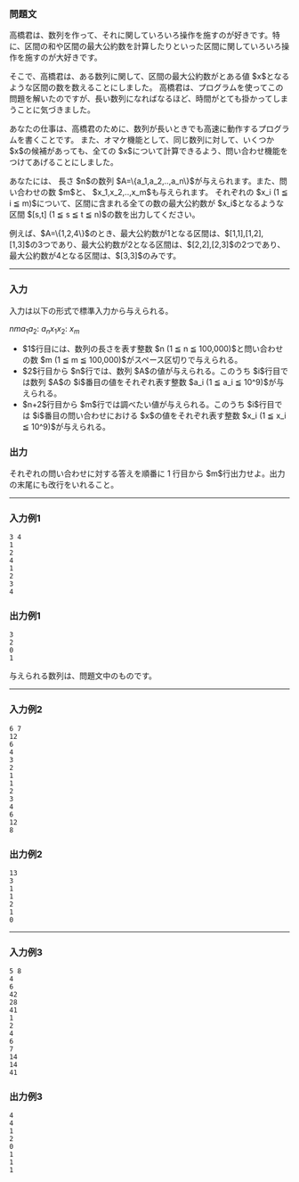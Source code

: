 
<div>

<div>

<div>

<section>

### **問題文**

<p>
高橋君は、数列を作って、それに関していろいろ操作を施すのが好きです。特に、区間の和や区間の最大公約数を計算したりといった区間に関していろいろ操作を施すのが大好きです。
</p>

<p>
そこで、高橋君は、ある数列に関して、区間の最大公約数がとある値 $x$となるような区間の数を数えることにしました。
高橋君は、プログラムを使ってこの問題を解いたのですが、長い数列になればなるほど、時間がとても掛かってしまうことに気づきました。
</p>

<p>
あなたの仕事は、高橋君のために、数列が長いときでも高速に動作するプログラムを書くことです。
また、オマケ機能として、同じ数列に対して、いくつか $x$の候補があっても、全ての $x$について計算できるよう、問い合わせ機能をつけてあげることにしました。
</p>

<p>
あなたには、 長さ $n$の数列 $A=\{a_1,a_2,..,a_n\}$が与えられます。また、問い合わせの数 $m$と、 $x_1,x_2,..,x_m$も与えられます。
それぞれの $x_i (1 ≦ i ≦ m)$について、区間に含まれる全ての数の最大公約数が $x_i$となるような区間 $[s,t] (1 ≦ s ≦ t ≦ n)$の数を出力してください。
</p>

<p>
例えば、$A=\{1,2,4\}$のとき、最大公約数が1となる区間は、$[1,1],[1,2],[1,3]$の3つであり、最大公約数が2となる区間は、$[2,2],[2,3]$の2つであり、 最大公約数が4となる区間は、$[3,3]$のみです。
</p>

</section>

</div>

---

<div>

<div>

<section>

### **入力**

<p>
入力は以下の形式で標準入力から与えられる。
</p>

<div>

$n　m$$a_1$$a_2$:
$a_n$$x_1$$x_2$:
$x_m$
</div>

<ul>

<li>
$1$行目には、数列の長さを表す整数 $n (1 ≦ n ≦ 100,000)$と問い合わせの数 $m (1 ≦ m ≦ 100,000)$がスペース区切りで与えられる。
</li>

<li>
$2$行目から $n$行では、数列 $A$の値が与えられる。このうち $i$行目では数列 $A$の $i$番目の値をそれぞれ表す整数 $a_i (1 ≦ a_i ≦ 10^9)$が与えられる。
</li>

<li>
$n+2$行目から $m$行では調べたい値が与えられる。このうち $i$行目では $i$番目の問い合わせにおける $x$の値をそれぞれ表す整数 $x_i (1 ≦ x_i ≦ 10^9)$が与えられる。
</li>

</ul>

</section>

</div>

<div>

<section>

### **出力**

<p>
それぞれの問い合わせに対する答えを順番に 1 行目から $m$行出力せよ。出力の末尾にも改行をいれること。
</p>

</section>

</div>

</div>

---

<div>

<section>

### **入力例1**

```
3 4
1
2
4
1
2
3
4
```

</section>

</div>

<div>

<section>

### **出力例1**

```
3
2
0
1
```

<p>
与えられる数列は、問題文中のものです。
</p>

</section>

</div>

---

<div>

<section>

### **入力例2**

```
6 7
12
6
4
3
2
1
1
2
3
4
6
12
8
```

</section>

</div>

<div>

<section>

### **出力例2**

```
13
3
1
1
2
1
0
```

</section>

</div>

---

<div>

<section>

### **入力例3**

```
5 8
4
6
42
28
41
1
2
4
6
7
14
14
41
```

</section>

</div>

<div>

<section>

### **出力例3**

```
4
4
1
2
0
1
1
1
```

</section>

</div>

</div>

</div>
